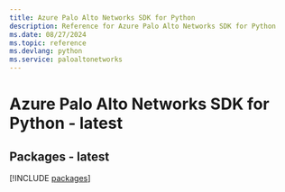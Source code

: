 ```yaml
---
title: Azure Palo Alto Networks SDK for Python
description: Reference for Azure Palo Alto Networks SDK for Python
ms.date: 08/27/2024
ms.topic: reference
ms.devlang: python
ms.service: paloaltonetworks
---
```

# Azure Palo Alto Networks SDK for Python - latest
## Packages - latest
[!INCLUDE [packages](palo-alto-networks-index.md)]